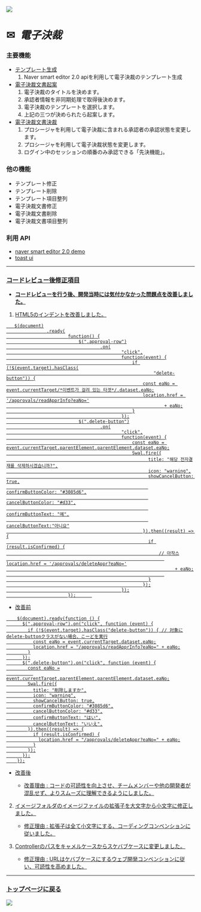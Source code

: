 <img src="https://capsule-render.vercel.app/api?type=waving&color=9172EC&height=200&section=header&text=COLLAVORE%&fontSize=40&animation=fadeIn&fontAlign=36&fontAlignY=36" />

<div>
  <h1>✉<i>&nbsp 電子決裁</i></h1>
</div>  

### 主要機能
  - <a href="https://github.com/leewoosang-hub/CollaVore/blob/master/create_template.md">テンプレート生成</a>
    1. Naver smart editor 2.0 apiを利用して電子決裁のテンプレート生成
  - <a href="https://github.com/leewoosang-hub/CollaVore/blob/master/create_approval.md">電子決裁文書起案</a>
    1. 電子決裁のタイトルを決めます。
    2. 承認者情報を非同期処理で取得後決めます。
    3. 電子決裁のテンプレートを選択します。
    4. 上記の三つが決められたら起案します。
  - <a href="https://github.com/leewoosang-hub/CollaVore/tree/master/EDSM.md">電子決裁文書決裁</a>
    1. プロシージャを利用して電子決裁に含まれる承認者の承認状態を変更します。
    2. プロシージャを利用して電子決裁状態を変更します。
    3. ログイン中のセッションの順番のみ承認できる「先決機能」。

### 他の機能
  - テンプレート修正
  - テンプレート削除
  - テンプレート項目整列
  - 電子決裁文書修正
  - 電子決裁文書削除
  - 電子決裁文書項目整列


### 利用 API
  - <a href="https://naver.github.io/smarteditor2/demo/">naver smart editor 2.0 demo
  - <a href="https://ui.toast.com/tui-editor"> toast ui

***

### コードレビュー後修正項目 

  - **コードレビューを行う後、開発当時には気付かなかった問題点を改善しました。**

  1. HTML5のインデントを改善しました。
     
 ```
    $(document)
				.ready(
						function() {
							$(".approval-row")
									.on(
											"click",
											function(event) {
												if (!$(event.target).hasClass(
														"delete-button")) {
													const eaNo = event.currentTarget/*이벤트가 걸려 있는 타겟*/.dataset.eaNo;
													location.href = '/approvals/readApprInfo?eaNo='
															+ eaNo;
												}
											});
							$(".delete-button")
									.on(
											"click",
											function(event) {
												const eaNo = event.currentTarget.parentElement.parentElement.dataset.eaNo;
												Swal.fire({
										              title: "해당 전자결재를 삭제하시겠습니까?",
										              icon: "warning",
										              showCancelButton: true,
										              confirmButtonColor: "#3085d6",
										              cancelButtonColor: "#d33",
										              confirmButtonText: "예",
										              cancelButtonText:"아니요"
										            }).then((result) => {
										              if (result.isConfirmed) {
										                  // 아작스
															location.href = '/approvals/deleteAppr?eaNo='
																+ eaNo;
										                    
										              }
										            });
											});
						});      
```
    
  - 改善前

````
    $(document).ready(function () {
      $(".approval-row").on("click", function (event) {
        if (!$(event.target).hasClass("delete-button")) { // 対象にdelete-buttonクラスがない場合、こーどを実行
          const eaNo = event.currentTarget.dataset.eaNo;
          location.href = "/approvals/readApprInfo?eaNo=" + eaNo;
        }
      });
      $(".delete-button").on("click", function (event) {
        const eaNo =
          event.currentTarget.parentElement.parentElement.dataset.eaNo;
        Swal.fire({
          title: "削除しますか",
          icon: "warning",
          showCancelButton: true,
          confirmButtonColor: "#3085d6",
          cancelButtonColor: "#d33",
          confirmButtonText: "はい",
          cancelButtonText: "いいえ",
        }).then((result) => {
          if (result.isConfirmed) {
            location.href = "/approvals/deleteAppr?eaNo=" + eaNo;
          }
        });
      });
    });
````
    
- 改善後

  - 改善理由 : コードの可読性を向上させ、チームメンバーや他の開発者が混乱せず、よりスムーズに理解できるようにしました。

2. イメージフォルダのイメージファイルの拡張子を大文字から小文字に修正しました。

    - 修正理由 : 拡張子は全て小文字にする、コーディングコンベンションに従いました。
   
4. Controllerのパスをキャメルケースからスケバブケースに変更しました。

   - 修正理由 : URLはケバブケースにするウェブ開発コンベンションに従い、可読性を高めました。
    
***

### <a href="https://github.com/leewoosang-hub/LWS-portfolio">トップページに戻る</a>

<img src="https://capsule-render.vercel.app/api?type=waving&color=9172EC&height=200&section=footer&20render&fontSize=90" />
